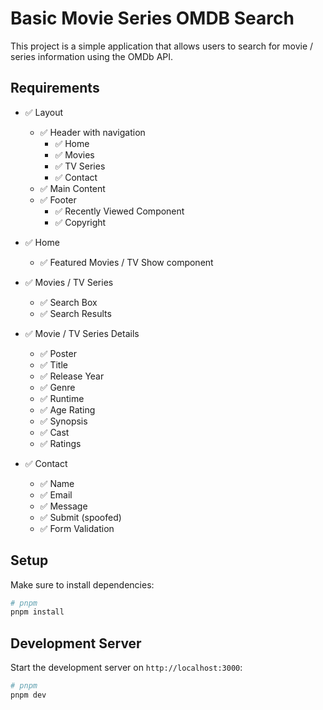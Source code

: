 # Basic Movie Series OMDB Search

This project is a simple application that allows users to search for movie / series information using the OMDb API.

## Requirements

- ✅ Layout

  - ✅ Header with navigation
    - ✅ Home
    - ✅ Movies
    - ✅ TV Series
    - ✅ Contact
  - ✅ Main Content
  - ✅ Footer
    - ✅ Recently Viewed Component
    - ✅ Copyright

- ✅ Home

  - ✅ Featured Movies / TV Show component

- ✅ Movies / TV Series

  - ✅ Search Box
  - ✅ Search Results

- ✅ Movie / TV Series Details

  - ✅ Poster
  - ✅ Title
  - ✅ Release Year
  - ✅ Genre
  - ✅ Runtime
  - ✅ Age Rating
  - ✅ Synopsis
  - ✅ Cast
  - ✅ Ratings

- ✅ Contact
  - ✅ Name
  - ✅ Email
  - ✅ Message
  - ✅ Submit (spoofed)
  - ✅ Form Validation

## Setup

Make sure to install dependencies:

```bash
# pnpm
pnpm install
```

## Development Server

Start the development server on `http://localhost:3000`:

```bash
# pnpm
pnpm dev
```
